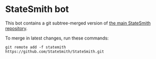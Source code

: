 # StateSmith bot

This bot contains a git subtree-merged version of [the main StateSmith repository](https://github.com/StateSmith/StateSmith).

To merge in latest changes, run these commands:

```shell
git remote add -f statemith https://github.com/StateSmith/StateSmith.git
```